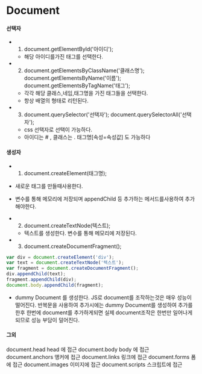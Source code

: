 # Document 


#### 선택자

- 1. document.getElementById('아이디');
    - 해당 아이디를가진 태그를 선택한다.

- 2. document.getElementsByClassName('클래스명');
    document.getElementsByName('이름');
    document.getElementsByTagName('태그');
    - 각각 해당 클래스,네임,태그명을 가진 태그들을 선택한다.
    - 항상 배열의 형태로 리턴된다. 

- 3. document.querySelector('선택자');
    document.querySelectorAll('선택자');
    - css 선택자로 선택이 가능하다.
    - 아이디는 # , 클래스는 . 태그명[속성=속성값] 도 가능하다 

#### 생성자

- 1. document.createElement(태그명);
- 새로운 태그를 만들때사용한다.
- 변수를 통해 메모리에 저장되며 appendChild 등 추가하는 메서드를사용하여 추가해야한다.

- 2. document.createTextNode(텍스트);
    - 텍스트를 생성한다. 변수를 통해 메모리에 저장된다.

- 3. document.createDocumentFragment();
```javascript
var div = document.createElement('div');
var text = document.createTextNode('텍스트');
var fragment = document.createDocumentFragment();
div.appendChild(text);
fragment.appendChild(div);
document.body.appendChild(fragment);
```

- dummy Document 를 생성한다. 
JS로 document를 조작하는것은 매우 성능이 떨어진다.
반복문을 사용하여 추가시에는 dummy Document를 생성하여 추가를 한후
한번에 document를 추가하게되면 실제 document조작은 한번만 일어나게되므로 성능 부담이 덜어진다.

#### 그외 

document.head head 에 접근
document.body body 에 접근
document.anchors 앵커에 접근
document.links 링크에 접근
document.forms 폼에 접근
document.images 이미지에 접근
document.scripts 스크립트에 접근
